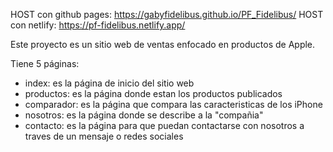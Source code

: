 HOST con github pages: https://gabyfidelibus.github.io/PF_Fidelibus/
HOST con netlify: https://pf-fidelibus.netlify.app/

Este proyecto es un sitio web de ventas enfocado en productos de Apple.

Tiene 5 páginas:
 * index: es la página de inicio del sitio web
 * productos: es la página donde estan los productos publicados
 * comparador: es la página que compara las caracteristicas de los iPhone
 * nosotros: es la página donde se describe a la "compañia"
 * contacto: es la página para que puedan contactarse con nosotros a traves de un mensaje o redes sociales
